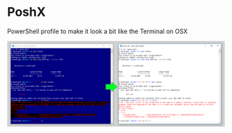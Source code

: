 # PoshX
PowerShell profile to make it look a bit like the Terminal on OSX

![Welcome Page](/PoshX.png)

